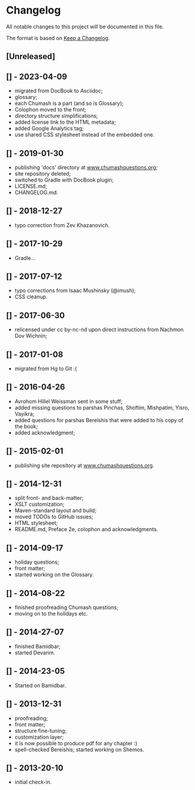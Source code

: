 # Changelog
All notable changes to this project will be documented in this file.

The format is based on [Keep a Changelog](https://keepachangelog.com/en/1.0.0/).

## [Unreleased]

## [] - 2023-04-09
- migrated from DocBook to Asciidoc;
- glossary;
- each Chumash is a part (and so is Glossary);
- Colophon moved to the front;
- directory structure simplifications;
- added license link to the HTML metadata;
- added Google Analytics tag;
- use shared CSS stylesheet instead of the embedded one.

## [] - 2019-01-30
- publishing 'docs' directory at www.chumashquestions.org;
- site repository deleted;
- switched to Gradle with DocBook plugin;
- LICENSE.md;
- CHANGELOG.md.

## [] - 2018-12-27
- typo correction from Zev Khazanovich.

## [] - 2017-10-29
- Gradle...

## [] - 2017-07-12
- typo corrections from Isaac Mushinsky (@imush);
- CSS cleanup.

## [] - 2017-06-30
- relicensed under cc by-nc-nd upon direct instructions from Nachmon Dov Wichnin;

## [] - 2017-01-08
- migrated from Hg to Git :(

## [] - 2016-04-26
- Avrohom Hillel Weissman sent in some stuff;
- added missing questions to parshas Pinchas, Shoftim, Mishpatim, Yisro, Vayikra;
- added questions for parshas Bereishis that were added to his copy of the book;
- added acknowledgment;

## [] - 2015-02-01
- publishing site repository at www.chumashquestions.org.

## [] - 2014-12-31
- split front- and back-matter;
- XSLT customization;
- Maven-standard layout and build;
- moved TODOs to GitHub issues;
- HTML stylesheet;
- README.md, Preface 2e, colophon and acknowledgments.

## [] - 2014-09-17
- holiday questions;
- front matter;
- started working on the Glossary.

## [] - 2014-08-22
- finished proofreading Chumash questions;
- moving on to the holidays etc.

## [] - 2014-27-07
- finished Bamidbar;
- started Devarim.

## [] - 2014-23-05
- Started on Bamidbar.

## [] - 2013-12-31
- proofreading;
- front matter;
- structure fine-tuning;
- customization layer;
- it is now possible to produce pdf for any chapter :)
- spell-checked Bereishis; started working on Shemos.

## [] - 2013-20-10
- initial check-in.
 